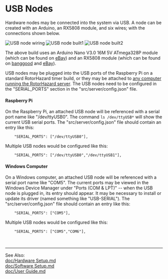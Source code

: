 # USB Nodes

Hardware nodes may be connected into the system via USB.  A node can be created with an Arduino, an RX5808 module, and six wires; with the connections shown below.

![USB node wiring](img/USB_node_wiring.jpg)
![USB node built1](img/USB_node_built1.jpg)
![USB node built2](img/USB_node_built2.jpg)

The above build uses an Arduino Nano V3.0 16M 5V ATmega328P module (which can be found on [eBay](https://www.ebay.com/sch/i.html?_nkw=Arduino+Nano+V3.0+16M+5V+ATmega328P)) and an RX5808 module (which can be found on [banggood](https://www.banggood.com/search/rx5808-module.html) and [eBay](https://www.ebay.com/sch/i.html?_nkw=rx5808+module)).

USB nodes may be plugged into the USB ports of the Raspberry Pi on a standard RotorHazard timer build, or they may be attached to [any computer running the RotorHazard server](Software%20Setup.md#otheros).  The USB nodes need to be configured in the "SERIAL_PORTS" section in the "src/server/config.json" file.

#### Raspberry Pi

On the Raspberry Pi, an attached USB node will be referenced with a serial port name like "/dev/ttyUSB0".  The command ```ls /dev/ttyUSB*``` will show the current USB serial ports.  The "src/server/config.json" file should contain an entry like this:
```
	"SERIAL_PORTS": ["/dev/ttyUSB0"],
```
Multiple USB nodes would be configured like this:
```
	"SERIAL_PORTS": ["/dev/ttyUSB0","/dev/ttyUSB1"],
```

#### Windows Computer

On a Windows computer, an attached USB node will be referenced with a serial port name like "COM5".  The current ports may be viewed in the Windows Device Manager under "Ports (COM & LPT)" -- when the USB node is plugged in, its entry should appear.  It may be necessary to install or update its driver (named something like "USB-SERIAL").  The "src/server/config.json" file should contain an entry like this:
```
	"SERIAL_PORTS": ["COM5"],
```
Multiple USB nodes would be configured like this:
```
	"SERIAL_PORTS": ["COM5","COM6"],
```

<br/>

-----------------------------

See Also:  
[doc/Hardware Setup.md](Hardware%20Setup.md)  
[doc/Software Setup.md](Software%20Setup.md)  
[doc/User Guide.md](User%20Guide.md)

